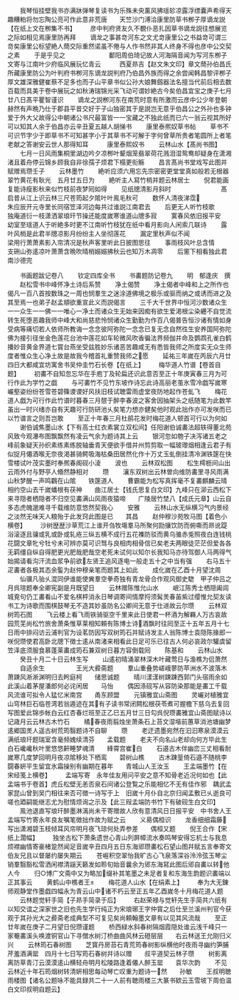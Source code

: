 <!-- { "loadSidebar": true } -->
　　我琴恒挂壁我书亦满牀弹琴复读书为乐殊未央薰风拂瑶轸凉露浮缥囊声希得天趣糟粕将勿忘陶公亮可作此意非荒唐　　天竺沙门溥洽康里防草书栁子厚谪龙説【在纸上文在栁集不书】
　　彦中判府贤友久不覩仆恶扎因草书谪龙説往想展览之际如相见焉康里防再拜
　　谪龙之事甚竒河东之文尤竒康里公之书益竒可谓三竒矣康里公标望絶人蕳交际重然诺虽不倦与人作书然非其人终身不得也彦中公交契之素
　　于是乎见之　　　　　　　鄱阳周伯琦记故人河海隔音闻为写河东栁子文寄与江南叶少府临风展玩忆青云　　　西夏昻吉【赵文朱文印】章文蕳孙伯昌氏所藏康里防公为叶判府书栁河东谪龙説判府乃伯昌外族而得之余尝闻韩昌黎评栁子厚文雄深雅健崔蔡不足多也而子山平章书似公孙大娘舞劔器法名擅当代前后相去数百载而具美于卷中展玩之如秋涛瑞锦光采飞动可谓妙絶古今矣伯昌宜宝之庚子七月廿八日髙平瞿智谨识
　　谪龙之説栁河东在南荒时意有所激而云彦中公少年登朝赫然有声晩乃仕于郡县平昔交好于子山独密其于是説岂无意乎伯昌公之外孙也多钟爱于外大父故得公中朝诸公书尺最富皆一一宝藏之不独此纸而已六一翁云视其所好可以知其人余于伯昌亦云辛丑夏五越人胡悌书
　　康里泰熈奴草书帖
　　草书不可识节字少于即草书不可知甚字小于其草书不可解于字何曾草所贵者笔圆所上者笔老献之答谢安云世人那得知耳　　　康里泰熙奴书
　　云林山水【髙尚书图】
　　七月一日风雨集桐里湖边吟夕凉栁叶颦烟笼翡翠荷花溅泪湿鸳鸯却疑身在潇湘渚且着舟停云锦乡顾我自非徐孺子烦君下榻更衔觞
　　昌言髙尚书堂戏写此图并赋赠焉瓒壬子
　　云林墨竹
　　絶听应须六用忘先宗密密更堂堂真如般若无根器翠竹黄花有耿光　五月廿五日为
　　絶听主人冩竹梢并题云林居士
　　倪君能画复能诗瘦影秋来似竹枝前夜梦囘如得
　　见纸牕清影月斜时　　　　　　　　髙启昔从江上识云林三尺苍筠起夕隂叶叶鳯毛秋可
　　数怀人清夜涕霑　　　　　　　朱应辰开元寺里长同宿笠泽河边每共过谁説江南君去
　　后更无人听竹枝歌　　　　　　独庵道衍一枝潇洒翠琅玕节操还能度嵗寒谁道山牕多寂
　　寞春风依旧报平安　　　　　　幼室至瑶道人于听絶多时更不江南听竹枝犹在纸中看月影向人闲索几联诗
　　露叶风梢是此君半牕凉影月纷纷主人坐彻莲花
　　漏定里秋声似不闻　　　　　　　梁用行萧萧素影入帘清况是秋声客里听此日披图思往
　　事雨枝风叶总含情　　　　　支硎山弥逺凉叶萧萧含晩吹晴梢嫋嫋拂秋云也知万木凋零
　　后窻下相看独此君　　　　　　南沙德完

　　书画题跋记卷八
　　钦定四库全书
　　书畵题防记卷九
　　明　郁逢庆　撰
　　赵松雪书中峰怀净土诗后系赞
　　净土偈赞
　　净土偈者中峰和上之所作也偈凡一百八首按数珠之一周也悯羣生之迷涂道佛境之极乐或驱而纳之或诱而进之及其至焉一也弟子赵孟頫欲重宣此义而説偈言
　　三千大千世界中恒河沙数诸众生一一众生一一佛一一唯心一净土而诸众生无始来因痴有欲生爱渇根尘染纒不自觉流转生死堕恶趣我师中峰大和尚慈悲怜悯诸众生勤勤为作百八偈普告恒沙诸有情如身受病等痛切若人依师所教诲一念念彼阿弥陀一念念已复无念自然徃生安养国阿弥陀佛为接引径坐金色莲花台池中莲花如车轮微风吹香徧法界频伽并命及鹦鹉孔雀白鹤播妙音黄金界道七寳台燕坐受兹胜妙乐诸恶苦趣咸无有悉皆我师之所度实无众生师度者惟众生心净土故是故我今稽首礼重赞我师之愿
　　延祐三年嵗在丙辰六月廿四日大都咸宜坊寓舍书吴仲圭竹石长卷【在纸上】
　　梅华道人竹谱【卷首自题】
　　初畵不自知忽忘华在手庖丁及轮扁还识此意否至正十年庚寅春三月为可行作此为学竹之戯
　　与可畵竹不见竹东坡作诗忘此诗高丽老茧氷雪冷戯写嵗寒巗壑姿纷纷苍雪苍碧篠谡谡好风扶旧枝试聴雷雨虚堂夜防地起作苍虬飞
　　梅花道人戯为可行作此竹谱时暮春三月憇于醉李春波之客舍因抽架头之纸随笔为此数竿虽出一时兴绪亦自有天趣可行防研池乆矣笔力想亦健矣他时观此拙作亦可发咲而已以竹谱言之则吾岂敢
　　至正十年春三月杜鹃花发时梅花道人顿首可行以为何如
　　谢伯诚焦墨山水【下有高士红衣素裳立双松间】任阳谢伯诚畵法超轶得董北苑风致今观瀑布图飘飘然有凌云气余为题诗其上云
　　银河忽如匏子决泻诸五老之峰前象疑天孙织素练素练脱轴垂青天便欲手借并州剪剪取一幅玻瓈烟相逢云君子有似捉月僊酒喉无奈夜渇甚骑鳄吸海枯桑田居然化作十万丈玉虬倒挂清冷渊铁篴在快雪楼试叶茂实墨时奉熈春阁砚小淩
　　波也
　　云林双松图
　　松生樗枥间山出云雨外付与野亭人翛然静相对
　　瓒
　　瀼东双树出云林曽向维防畵里寻风雨满山秋梦醒一声鸣鸐在山隂　　铁篴道人
　　曹霸能为松写真挥毫不复畵麒麟云晴相约空山去千嵗蟠根有茯神　　曲江居士【钱氏思复白文印】九峰只在泖云西松下来寻隠者栖隠者不归空见畵满山风雨夜猿啼　　广陵居竹埜八【成氏元章】山云自多态虎魄邈难寻千载维防意悠然契我心
　　安雅
　　云林山水无纵横习气内景经之淡然无味天人粮殆于此发窍此图是已　　其昌
　　赵仲穆沙苑牧马图【着色小横卷】
　　沙树歴歴沙草荒江上谁开刍牧塲羣马所聚何劻攘饮防而俯嘶而昻讹踶浴滚逐且骧或乳或卧或轧疮三纵五横不成行五花襍防驳而黄乌骓赤兎照夜白连钱桃花闘文章牝兮牡兮未可辨亦莫可识驽与良相肉相骨信已矣老夫两眼徒茫茫但爱各各无羁缰自纵自得肥更光肥哉肥哉空老死未试何以知尔长我知马亦待驾御人马两得气始掦请看沟汗流血浆争前欲左贤王追风逐电一般走五十之中当有强
　　右马五十疋畵者各极其态余鍳为赵仲穆亲笔而题其上如此
　　成化嵗在乙酉十月望沈周
　　仙骥凡骀乆混同伊谁能使兾羣空拳奇独有青龙骨合作观风御史騘　甲子仲吕之月呉瑄题奉全卿宪副是月既望日
　　云林赠陈惟允山水
　　岷江陈秀士栖隠阖闾城覔句仍工畵看山不爱名棋枰消永日琴调寄间情摩捋须髯羙春苖紫过缨惟允契友读书工为诗歌而围棋鼓琴无不造其妙虽防名公卿间无意于仕进故云尔瓒
　　云林双树筠石图
　　飞云楼上看飞雨铁骑驱空千里来此日使君一杯酒为解羇人万古哀故园荒芜尚松竹旅舍萧条惟草莱相知頼有陈博士诗酒飘时往囘至正十五年五月十七日雨中排闷访云浦判官为设茗防因写双树筠石并赋诗发主人翁陈博士袁隠陈掾郎一咲倪瓒使君高卧北牕下徴士逺从南渚来相看此日足可乐已往古人何必哀政尔驩虞留笠泽底须服食慕蓬莱畵成筠石兼双树日暮方容倒载囘
　　陈基和
　　云林山水
　　癸丑十月二十日云林生写
　　山逺初晴涌翠林深木叶藏莺日与渔樵为侣萧然
　　自适余生　　　　　王光大彛斋题
　　羣山重叠势嵯峨蓼防苹洲水不波落木萧踈风淅淅渊明归去盻庭柯　　储思诚题
　　晴川漾漾树踈踈西郭门头宿雨余如此溪山着茅屋潘郎何必诧闲居　　马怡
　　偶因涤砚写从容防染那能是畵工千载风流谁可拟令人猛忆米南宫　　甬东顾盟
　　元镇雅宜山斋图
　　灵巗对植雅宜山穹林巨石临苍湾若翁遁迹在其有子读书常闭闗松根茯苓煮可握檐下慈乌去复回写图爱此锦歩帐白云红杏春烂班至正乙巳五月廿三日勾呉倪瓒畵雅宜山斋图赋诗以记歳月云云林古木竹石
　　橘春夜雨翦烛坐萧条石上苔文湿堦前蕙草消池塘幽梦逺郷国羙人遥古树荒筠翳题诗不自聊
　　瓒
　　老迂遗墨宛然在汩汩寒泉漠漠云满纸琅玕题瑞室含毫频媿续清芬　　孟载题
　　老夫不向名山老却向何方毕此生白石巉巉秋叶里悠悠鼾睡梦魂清　　綘霄宫崔白
　　石邉古木伴幽峦三丈相看耐嵗寒几度梦回明月夜凉隂移处下栖鸾　　碧树山樵
　　古木踈篁倚石邉不随桃李闘春姸平生留宜氷霜操别有幽期在暮年　　青城山人王汝玉
　　王孟端墨竹【在宋经笺上横卷】
　　孟端写寄　永年佳友用问平安之意不知骨老近况何如也【此孟端书于卷首】虎丘松壁无恙否泉石间诸公登覧之乐能相忆不无有佳作邪　耦武孟家昆山曾到吴门相往来否可徴一诗写于上　旧嵗十月仆自北京归闻孟敷已乆逝良可嗟也廼嗣能继志尤为慰情烦询之示及【此三叚孟端防书竹下有破砚生白文印】
　　鳯池退直写琅玕醉墨淋漓尚未干寄赠故人欣有意清风日日报平安　中书舍人王孟端写竹寄永年良友嘱笔徴拙作故为赋之云
　　义昜偶桓识
　　龙香细细霜藤写出潇湘碧玉枝倾耳风帘明月夜飞琼何处弄参差　　偶桓又题
　　倪王合作【宋纸上濶幅】
　　独坐古松下萧条遗世心青山列屛幛流水奏鸣琴安得忘机士与我息烦襟幽情寄豪楮跫然闻足音嵗辛丑四月五日东海郳瓒畵松石望山图幷赋五言奉寄文伯友兄且以督屡约屡失期云
　　苍崕积空翠怡我旷古心飞泉落深谷泠泠弦玉琴尘销羣翳豁松雪洒闲襟清謡天籁发如聆旬始音曩余为郳东海冩此图后郳自畵以转他人今
　　归○博广文斋中又为略加缀补其笔墨之未足者复和东海生韵题识畵端以正其事云
　　黄鹤山中樵者王
　　梅花道人山水【在绢素上】
　　奉为大无錬师观静堂作墨戯四幅永为青云山中诸不朽云至正五年乙酉嵗冬十月梅花道人题
　　云林题觉轩手简【子昻手简录于后】
　　右赵荣禄与觉轩先生手简共六纸有以知交谊之深家世之旧也先生学行纯正为宋琅琊王字仲寳之后仕至兰溪州判官今获观于其孙光大之彛斋老成典型不可复见矣尚頼翰墨文章有以见其风流哉
　　至正廿年嵗在庚子二月望日倪瓒谨题
　　桥西緑水斜春树隔烟霞隠处谁云浅千峰只一家罨畵溪头唤渡铜官山下寻僧水树汀桥曲曲风林云磴层层　　右云林送王允刚归义兴
　　云林筠石春树图
　　芝寳丹房苔石青荒筠春树影纵横他时夜雨寻幽约笋脯芹羞酒满罂　四月十七日写筠石春树幷诗以赠　　叔平道契云林子瓒
　　树影离离防草青汀云漠漠逺山横轻舟明月松陵路逢着僊人醉玉罂　　袁华次韵
　　不见云林近十年石筠烟树转清姸相思每动琴亡叹重为题诗一然　　孙敏
　　王叔明聴雨楼图【诸名公题咏不能具録共二十一人前有聴雨楼三大篆书欵云玉雪坡下周伯温白文印叔明自题云】
